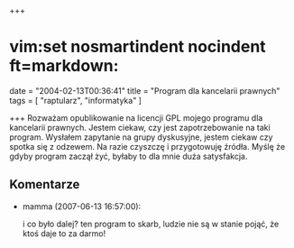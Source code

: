 +++
# vim:set nosmartindent nocindent ft=markdown:
date = "2004-02-13T00:36:41"
title = "Program dla kancelarii prawnych"
tags = [ "raptularz", "informatyka" ]

+++
Rozważam opublikowanie na licencji GPL mojego programu dla kancelarii
prawnych. Jestem ciekaw, czy jest zapotrzebowanie na taki program. Wysłałem
zapytanie na grupy dyskusyjne, jestem ciekaw czy spotka się z odzewem. Na
razie czyszczę i przygotowuję źródła. Myślę że gdyby program zaczął żyć,
byłaby to dla mnie duża satysfakcja.

<!--more-->

## Komentarze

* mamma (2007-06-13 16:57:00): <p>i co było dalej? ten program to skarb, ludzie
  nie są w stanie pojąć, że ktoś daje to za darmo!</p>
